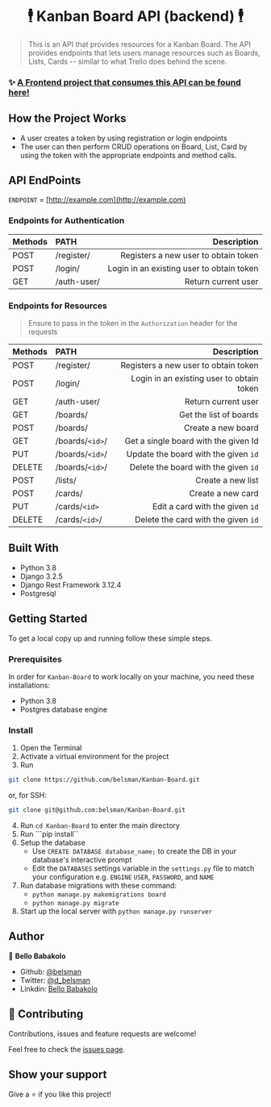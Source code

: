 <h1 align="center">🕴️ Kanban Board API (backend) 🕴️</h1>

> This is an API that provides resources for a Kanban Board. The API provides endpoints that lets users manage resources such as Boards, Lists, Cards -- similar to what Trello does behind the scene.

### ✨ [A Frontend project that consumes this API can be found here!](https://github.com/belsman/trello-ui-clone)

## How the Project Works
- A user creates a token by using registration or login endpoints
- The user can then perform CRUD operations on Board, List, Card by using the token with the appropriate endpoints and method calls.


## API EndPoints

```ENDPOINT``` = [http://example.com](http://example.com)
### Endpoints for Authentication

| Methods        | PATH           | Description  |
| :------------- |:-------------| -----:|
| POST      | /register/ | Registers a new user to obtain token |
| POST      | /login/ | Login in an existing user to obtain token |
| GET      | /auth-user/ | Return current user |

### Endpoints for Resources
> Ensure to pass in the token in the ```Authorization``` header for the requests

| Methods        | PATH           | Description  |
| :------------- |:-------------| -----:|
| POST      | /register/ | Registers a new user to obtain token |
| POST      | /login/ | Login in an existing user to obtain token |
| GET      | /auth-user/ | Return current user |
| GET      | /boards/ | Get the list of boards |
| POST      | /boards/ | Create a new board |
| GET      | /boards/```<id>```/ | Get a single board with the given Id|
| PUT      | /boards/```<id>```/ | Update the board with the given ```id``` |
| DELETE      | /boards/```<id>```/ | Delete the board with the given ```id``` |
| POST      | /lists/ | Create a new list|
| POST      | /cards/ | Create a new card|
| PUT      | /cards/```<id>``` | Edit a card with the given ```id```|
| DELETE      | /cards/```<id>```/ | Delete the card with the given ```id``` |


## Built With

- Python 3.8
- Django 3.2.5
- Django Rest Framework 3.12.4
- Postgresql

## Getting Started

To get a local copy up and running follow these simple steps.

### Prerequisites

In order for ```Kanban-Board``` to work locally on your machine, you need these installations:
- Python 3.8
- Postgres database engine

### Install

1) Open the Terminal
2) Activate a virtual environment for the project
3) Run

```sh
git clone https://github.com/belsman/Kanban-Board.git
```

or, for SSH:

```sh
git clone git@github.com:belsman/Kanban-Board.git
```

4) Run ```cd Kanban-Board``` to enter the main directory
5) Run ```pip install``
6) Setup the database
   - Use ```CREATE DATABASE database_name;``` to create the DB in your database's interactive prompt
   - Edit the ```DATABASES``` settings variable in the ```settings.py``` file to match your configuration e.g. ```ENGINE``` ```USER```, ```PASSWORD```, and ```NAME```
7) Run database migrations with these command:
    - ```python manage.py makemigrations board```
    - ```python manage.py migrate```
8) Start up the local server with ```python manage.py runserver```


## Author

👤 **Bello Babakolo**

- Github: [@belsman](https://github.com/belsman)
- Twitter: [@d_belsman](https://twitter.com/d_belsman)
- Linkdin: [Bello Babakolo](https://www.linkedin.com/in/bello-babakolo-b23b17145/)


## 🤝 Contributing

Contributions, issues and feature requests are welcome!

Feel free to check the [issues page](issues/).

## Show your support

Give a ⭐️ if you like this project!
